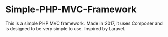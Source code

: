 # Simple-PHP-MVC-Framework
This is a simple PHP MVC framework. Made in 2017, it uses Composer and is designed to be very simple to use. Inspired by Laravel. 
